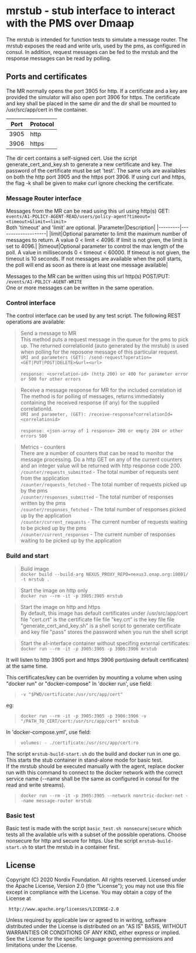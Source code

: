 # mrstub - stub interface to interact with the PMS over Dmaap

The mrstub is intended for function tests to simulate a message router.
The mrstub exposes the read and write urls, used by the pms, as configured in consul.
In addition, request messages can be fed to the mrstub and the response messages can be read by polling.

## Ports and certificates

The MR normally opens the port 3905 for http. If a certificate and a key are provided the simulator will also open port 3906 for https.
The certificate and key shall be placed in the same dir and the dir shall be mounted to /usr/src/app/cert in the container.

| Port     | Protocol |
| -------- | ----- |
| 3905     | http  |
| 3906     | https |

The dir cert contains a self-signed cert. Use the script generate_cert_and_key.sh to generate a new certificate and key. The password of the certificate must be set 'test'.
The same urls are availables on both the http port 3905 and the https port 3906. If using curl and https, the flag -k shall be given to make curl ignore checking the certificate.

### Message Router interface

Messages from the MR can be read using this url using http(s) GET:<br>
```events/A1-POLICY-AGENT-READ/users/policy-agent?timeout=<timeout>&limit=<limit>```<br>
Both 'timeout' and 'limit' are optional.
|Parameter|Description|
|---------|--------------------|
|limit|Optional parameter to limit the maximum number of messages to return. A value 0 < limit < 4096. If limit is not given, the limit is set to 4096.|
|timeout|Optional parameter to control the max length of the poll. A value in milliseconds 0 < timeout < 60000. If timeout is not given, the timeout is 10 seconds. If not messages are available when the poll starts, the poll will end as soon as there is at least one message available|

Messages to the MR can be written using this url http(s) POST/PUT:<br>
```/events/A1-POLICY-AGENT-WRITE```<br>
One or more messages can be written in the same operation.

### Control interface

The control interface can be used by any test script.
The following REST operations are available:

>Send a message to MR<br>
This method puts a request message in the queue for the pms to pick up. The returned correlationId (auto generated by the mrstub) is used when polling for the reposone message of this particular request.<br>
```URI and parameters (GET): /send-request?operation=<GET|PUT|POST|DELETE>&url=<url>```<br><br>
```response: <correlation-id> (http 200) or 400 for parameter error or 500 for other errors```

>Receive a message response for MR for the included correlation id<br>
The method is for polling of messages, returns immediately containing the received response (if any) for the supplied correlationId.<br>
```URI and parameter, (GET): /receive-response?correlationId=<correlationid>```<br><br>
```response: <json-array of 1 response> 200 or empty 204 or other errors 500```

>Metrics - counters<br>
There are a number of counters that can be read to monitor the message processing. Do a http GET on any of the current counters and an integer value will be returned with http response code 200.
```/counter/requests_submitted``` - The total number of requests sent from the application<br>
```/counter/requests_fetched``` - The total number of requests picked up by the pms<br>
```/counter/responses_submitted``` - The total number of responses written by the pms<br>
```/counter/responses_fetched``` - The total number of responses picked up by the application<br>
```/counter/current_requests``` - The current number of requests waiting to be picked up by the pms<br>
```/counter/current_responses``` - The current number of responses waiting to be picked up by the application<br>

### Build and start

>Build image<br>
```docker build --build-arg NEXUS_PROXY_REPO=nexus3.onap.org:10001/ -t mrstub .```

>Start the image on http only<br>
```docker run --rm -it -p 3905:3905 mrstub```

>Start the image on http and https<br>
By default, this image has default certificates under /usr/src/app/cert
file "cert.crt" is the certificate file
file "key.crt" is the key file
file "generate_cert_and_key.sh" is a shell script to generate certificate and key
file "pass" stores the password when you run the shell script

>Start the a1-interface container without specifing external certificates:<br>
```docker run --rm -it -p 3905:3905 -p 3906:3906 mrstub```

It will listen to http 3905 port and https 3906 port(using default certificates) at the same time.

This certificates/key can be overriden by mounting a volume when using "docker run" or "docker-compose"
In 'docker run', use field:<br>
>```-v "$PWD/certificate:/usr/src/app/cert"```<br>

eg:<br>
>```docker run --rm -it -p 3905:3905 -p 3906:3906 -v "/PATH_TO_CERT/cert:/usr/src/app/cert" mrstub```<br>

In 'docker-compose.yml', use field:<br>
>```volumes: - ./certificate:/usr/src/app/cert:ro```

The script ```mrstub-build-start.sh``` do the build and docker run in one go. This starts the stub container in stand-alone mode for basic test.<br>If the mrstub should be executed manually with the agent, replace docker run with this command to connect to the docker network with the correct service name (--name shall be the same as configured in consul for the read and write streams).<br>
>```docker run --rm -it -p 3905:3905 --network nonrtric-docker-net --name message-router mrstub```

### Basic test

Basic test is made with the script ```basic_test.sh nonsecure|secure``` which tests all the available urls with a subset of the possible operations. Choose nonsecure for http and secure for https. Use the script ```mrstub-build-start.sh``` to start the mrstub in a container first.

## License

Copyright (C) 2020 Nordix Foundation. All rights reserved.
Licensed under the Apache License, Version 2.0 (the "License");
you may not use this file except in compliance with the License.
You may obtain a copy of the License at

     http://www.apache.org/licenses/LICENSE-2.0

Unless required by applicable law or agreed to in writing, software
distributed under the License is distributed on an "AS IS" BASIS,
WITHOUT WARRANTIES OR CONDITIONS OF ANY KIND, either express or implied.
See the License for the specific language governing permissions and
limitations under the License.
